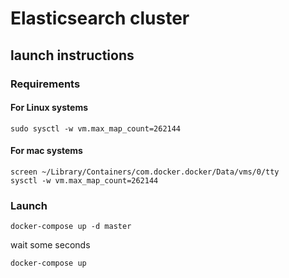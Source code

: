 # Elasticsearch cluster

## launch instructions

### Requirements

#### For Linux systems
```
sudo sysctl -w vm.max_map_count=262144
```

#### For mac systems
```
screen ~/Library/Containers/com.docker.docker/Data/vms/0/tty
sysctl -w vm.max_map_count=262144
```

### Launch
```
docker-compose up -d master
```

wait some seconds

```
docker-compose up
```
